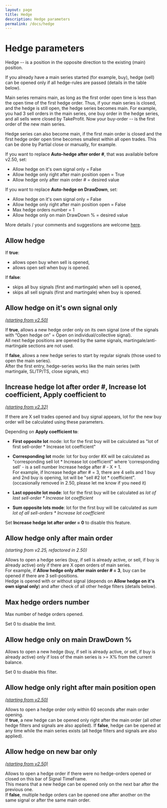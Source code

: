 ```yaml
---
layout: page
title: Hedge
description: Hedge parameters
permalink: /docs/hedge
---
```


# Hedge parameters

Hedge -- is a position in the opposite direction to the existing (main) position.

If you already have a main series started (for example, buy), hedge (sell) can be opened only if all hedge-rules are passed (details in the table below).

Main series remains main, as long as the first order open time is less than the open time of the first hedge order. Thus, if your main series is closed, and the hedge is still open, the hedge series becomes main. For example, you had 3 sell orders in the main series, one buy order in the hedge series, and all sells were closed by TakeProfit. Now your buy-order -- is the first order of the new main series.

Hedge series can also become main, if the first main order is closed and the first hedge order open time becomes smallest within all open trades. This can be done by Partial close or manually, for example.

If you want to replace **Auto-hedge after order #**, that was available before v2.50, set:
* Allow hedge on it's own signal only = False
* Allow hedge only right after main position open = True
* Allow hedge only after main order # = desired value

If you want to replace **Auto-hedge on DrawDown**, set:
* Allow hedge on it's own signal only = False
* Allow hedge only right after main position open = False
* Max hedge orders number = 1
* Allow hedge only on main DrawDown % = desired value

More details / your comments and suggestions are welcome [here](https://t.me/CommunityPowerNews/60).


## Allow hedge

If **true**:<br/>
* allows open buy when sell is opened,
* allows open sell when buy is opened.

If **false**:<br/>
* skips all buy signals (first and martingale) when sell is opened,
* skips all sell signals (first and martingale) when buy is opened.


## Allow hedge on it's own signal only

[*(starting from v2.50)*](/docs/versions-history#20221014-20230107-250)

If **true**, allows a new hedge order only on its own signal (one of the signals with “Open hedge on” = Open on individual/collective signal).<br/>
All next hedge positions are opened by the same signals, martingale/anti-martingale sections are not used.

If **false**, allows a new hedge series to start by regular signals (those used to open the main series).<br/>
After the first entry, hedge-series works like the main series (with martingale, SL/TP/TS, close signals, etc)


## Increase hedge lot after order #, Increase lot coefficient, Apply coefficient to

[*(starting from v2.32)*](/docs/versions-history#20210605-232)

If there are X sell trades opened and buy signal appears, lot for the new buy order will be calculated using these parameters.

Depending on **Apply coefficient to**:<br/>
* **First opposite lot** mode: lot for the first buy will be calculated as "lot of first sell-order * Increase lot coefficient"

* **Corresponding lot** mode: lot for buy order #X will be calculated as "corresponding sell lot * Increase lot coefficient" where ‘corresponding sell’ - is a sell number Increase hedge after # - X + 1.<br/>
For example, if Increase hedge after # = 3, there are 4 sells and 1 buy and 2nd buy is opening, lot will be "sell #2 lot * coefficient".
(occasionally removed in 2.50, please let me know if you need it)<br/>

* **Last opposite lot mode**: lot for the first buy will be calculated as *lot of last sell-order * Increase lot coefficient*

* **Sum opposite lots mode**: lot for the first buy will be calculated as *sum lot of all sell-orders * Increase lot coefficient*

Set **Increase hedge lot after order = 0** to disable this feature.


## Allow hedge only after main order #

*(starting from v2.25, refactored in 2.50)*

Allows to open a hedge series (buy, if sell is already active, or sell, if buy is already active) only if there are X open orders of main series.<br/>
For example, if **Allow hedge only after main order # = 3**, buy can be opened if there are 3 sell-positions.<br/>
Hedge is opened with or without signal (depends on **Allow hedge on it's own signal only**) and after check of all other hedge filters (details below).


## Max hedge orders number

Max number of hedge orders opened.

Set 0 to disable the limit.


## Allow hedge only on main DrawDown %

Allows to open a new hedge (buy, if sell is already active, or sell, if buy is already active) only if loss of the main series is >= X% from the current balance.

Set 0 to disable this filter.


## Allow hedge only right after main position open

[*(starting from v2.50)*](/docs/versions-history#20221014-20230107-250)

Allows to open a hedge order only within 60 seconds after main order opening.<br/>
If **true**, a new hedge can be opened only right after the main order (all other hedge filters and signals are also applied).
If **false**, hedge can be opened at any time while the main series exists (all hedge filters and signals are also applied).


## Allow hedge on new bar only

[*(starting from v2.50)*](/docs/versions-history#20221014-20230107-250)

Allows to open a hedge order if there were no hedge-orders opened or closed on this bar of Signal TimeFrame.<br/>
This means that a new hedge can be opened only on the next bar after the previous one.<br/>
If **false**, multiple hedge orders can be opened one after another on the same signal or after the same main order.

